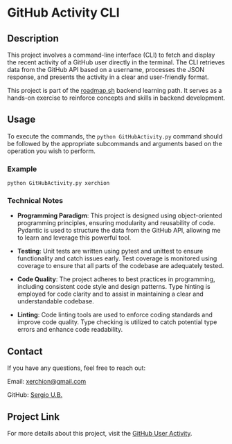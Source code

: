 # GitHub Activity CLI

## Description
This project involves a command-line interface (CLI) to fetch and display the recent activity of a GitHub user directly in the terminal. The CLI retrieves data from the GitHub API based on a username, processes the JSON response, and presents the activity in a clear and user-friendly format.



This project is part of the [roadmap.sh](https://roadmap.sh/) backend learning path. It serves as a hands-on exercise to reinforce concepts and skills in backend development.


## Usage
To execute the commands, the `python GitHubActivity.py` command should be followed by the appropriate subcommands and arguments based on the operation you wish to perform.

### Example

`python GitHubActivity.py xerchion`


### Technical Notes


- **Programming Paradigm**:
This project is designed using object-oriented programming principles, ensuring modularity and reusability of code. Pydantic is used to structure the data from the GitHub API, allowing me to learn and leverage this powerful tool.

- **Testing**:
Unit tests are written using pytest and unittest to ensure functionality and catch issues early. Test coverage is monitored using coverage to ensure that all parts of the codebase are adequately tested.

- **Code Quality**:
The project adheres to best practices in programming, including consistent code style and design patterns. Type hinting is employed for code clarity and to assist in maintaining a clear and understandable codebase.
- **Linting**: Code linting tools are used to enforce coding standards and improve code quality. Type checking is utilized to catch potential type errors and enhance code readability.

## Contact


If you have any questions, feel free to reach out:

Email: xerchion@gmail.com

GitHub: [Sergio U.B.](https://github.com/xerchion)

## Project Link

For more details about this project, visit the [GitHub User Activity](https://roadmap.sh/projects/github-user-activity).